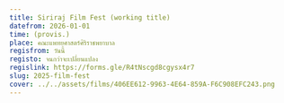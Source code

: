 ```yaml
---
title: Siriraj Film Fest (working title)
datefrom: 2026-01-01
time: (provis.)
place: คณะแพทยศาสตร์ศิริราชพยาบาล
regisfrom: วันนี้
registo: จนกว่าจะเปลี่ยนแปลง
regislink: https://forms.gle/R4tNscgd8cgysx4r7
slug: 2025-film-fest
cover: ../../assets/films/406EE612-9963-4E64-859A-F6C908EFC243.png
---
```

